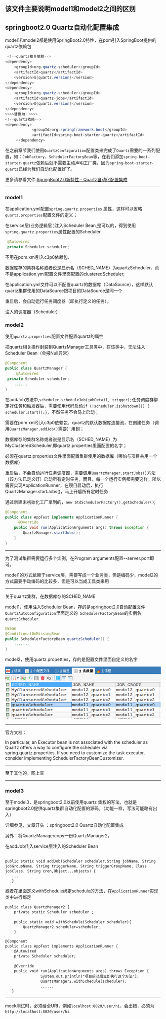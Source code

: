 

## 该文件主要说明model1和model2之间的区别

## springboot2.0 Quartz自动化配置集成

model1和model2都是使用SpringBoot2.0特性，在pom引入SpringBoot提供的quartz依赖包

```java
 <!--quartz相关依赖-->
<dependency>
	<groupId>org.quartz-scheduler</groupId>
	<artifactId>quartz</artifactId>
	<version>${quartz.version}</version>
</dependency>
<dependency>
	<groupId>org.quartz-scheduler</groupId>
	<artifactId>quartz-jobs</artifactId>
	<version>${quartz.version}</version>
</dependency>
>>>>替换为：>>>>
<!--quartz依赖-->
<dependency>
            <groupId>org.springframework.boot</groupId>
            <artifactId>spring-boot-starter-quartz</artifactId>
     </dependency>
```

在之前章节我们使用`QuartzConfiguration`配置类来完成了`Quartz`需要的一系列配置，如：`JobFactory`、`SchedulerFactoryBean`等，在我们添加`spring-boot-starter-quartz`依赖后就不需要主动声明工厂类，因为`spring-boot-starter-quartz`已经为我们自动化配置好了。 

更多请参看文件:[SpringBoot2.0新特性 - Quartz自动化配置集成](http://blog.yuqiyu.com/spring-boot-chapter47.html)

-----



### model1

在application.yml配置`spring.quartz.properties` 属性，这样可以省略`quartz.properties`配置文件的定义；

在service层(业务逻辑层 )注入Scheduler Bean,是可以的，得到使用`spring.quartz.properties`属性配置的Scheduler

````java
 @Autowired
 private Scheduler scheduler;
````

不用在pom.xml引入c3p0依赖包.

数据库存的集群名称或者说是显示名（SCHED_NAME）为quartzScheduler，而不是application.yml配置文件里面配置的clusteredScheduler;

在application.yml文件可以不配置quartz的数据库（DataSource），这样默认quartz集群使用的DataSource跟项目的DataSource是同一个

重启后，会自动运行任务调度器（即执行定义的任务）。

注入的调度器（Scheduler)

### model2

使用`quartz.properties`配置文件配置quartz的属性

把quartz相关操作封装到QuartzManager工具类中，在该类中，无法注入Scheduler Bean（会报Null异常）

````java
@Component
public class QuartzManager {
     @Autowired
 private Scheduler scheduler;
    ......
}
````

在addJob方法中,`scheduler.scheduleJob(jobDetail, trigger);`任务调度群绑定好任务和触发器后，需要使用代码启动`if (!scheduler.isShutdown()) {   scheduler.start();}`，不然任务不会马上启动；

需要在pom.xml引入c3p0依赖包，quartz的默认数据库连接池，在创建任务（调用`QuartzManager.addJob()`需要）用到；

数据库存的集群名称或者说是显示名（SCHED_NAME）为MyClusteredScheduler,即quartz.properties里面配置的名字；

必须在quartz.properties文件里面配置集群使用的数据库（哪怕与项目共用一个数据库）

重启后，不会自动运行任务调度器，需要调用`QuartzManager.startJobs()`方法（该方法已定义好）启动所有定时任务，而且，每一个运行实例都需要这样，所以需要实现ApplicationRunner，在项目启动后，执行QuartzManager.startJobs()，马上开启所有定时任务

通过新建未初始化工厂拿到的，`new StdSchedulerFactory().getScheduler()`;

```java
@Component
public class AppTest implements ApplicationRunner {
      @Override
    public void run(ApplicationArguments args) throws Exception {
        QuartzManager.startJobs();
    }
}
```



-----

为了测试集群需要运行多个实例，在Program arguments配置--server.port即可。

model1的方式依赖于service层，需要写成一个业务类，但是编码少，model2的方式需要手动编码的比较多，但是可以当成工具类来用

---------

关于quartz集群，在数据库存的SCHED_NAME

model1，使用注入Scheduler Bean，存的是springboot2.0自动配置文件`QuartzAutoConfiguration`里面定义的` SchedulerFactoryBean`的实例名 `quartzScheduler`.

```java
@Bean
@ConditionalOnMissingBean
public SchedulerFactoryBean quartzScheduler() {
    .......
}
```

model2，使用quartz.propetties，存的是配置文件里面自定义的名字

![两种显示名对比](.\sched_name.jpg)

-----

官方文档：

In particular, an Executor bean is not associated with the scheduler as Quartz offers a way to configure the scheduler via spring.quartz.properties. If you need to customize the task executor, consider implementing SchedulerFactoryBeanCustomizer. 



--------



至于其他的，网上查

----

### model3

至于model3，是springboot2.0以前使用quartz 集权的写法，也就是springboot2.0提供quartz集群自动化配置的源码。（功能一样，写法可能略有出入）

详细参见，文章开头 ：springboot2.0 Quartz自动化配置集成

另外：将QuartzManagercopy一份QuartzManager2，

在addJob传入service层注入的Scheduler Bean

```

public static void addJob(Scheduler scheduler,String jobName, String jobGroupName, String triggerName, String triggerGroupName, Class jobClass, String cron,Object...objects) {
   ...
   }
```

或者在里面定义withSchedule绑定schedule的方法，在`ApplicationRunner`实现类中进行绑定

```
public class QuartzManager2 {
    private static Scheduler scheduler ;

    public static void withSchedule(Scheduler scheduler){
        QuartzManager2.scheduler=scheduler;
    }
```

```
@Component
public class AppTest implements ApplicationRunner {
    @Autowired
    private Scheduler scheduler;

    @Override
    public void run(ApplicationArguments args) throws Exception {
                System.out.println("项目启动后立即执行这个方法");
                QuartzManager2.withSchedule(scheduler);
                ......
   }
```

------

mock测试时，必须给全URI，例如`localhost:8020/user/hi`，会出错，必须为`http://localhost:8020/user/hi`.